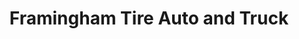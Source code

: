 ---
title: "Framingham Tire Auto and Truck"
url: /framingham/framingham-tire-auto-and-truck/
shop: car repair
---